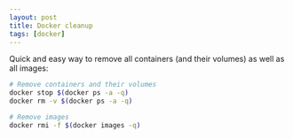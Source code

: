 ```yaml
---
layout: post
title: Docker cleanup
tags: [docker]
---
```


Quick and easy way to remove all containers (and their volumes) as well as all images:

```bash
# Remove containers and their volumes
docker stop $(docker ps -a -q)
docker rm -v $(docker ps -a -q)

# Remove images
docker rmi -f $(docker images -q)
```
